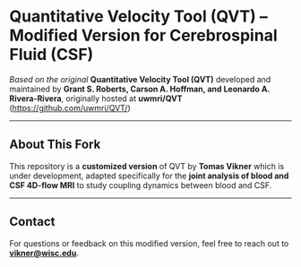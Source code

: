 # Quantitative Velocity Tool (QVT) – Modified Version for Cerebrospinal Fluid (CSF)

*Based on the original* **Quantitative Velocity Tool (QVT)** developed and maintained by **Grant S. Roberts, Carson A. Hoffman, and Leonardo A. Rivera-Rivera**, originally hosted at **uwmri/QVT** (https://github.com/uwmri/QVT/)

---

## About This Fork

This repository is a **customized version** of QVT by **Tomas Vikner** which is under development, adapted specifically for the **joint analysis of blood and CSF 4D-flow MRI** to study coupling dynamics between blood and CSF.

---

## Contact

For questions or feedback on this modified version, feel free to reach out to **vikner@wisc.edu**.
